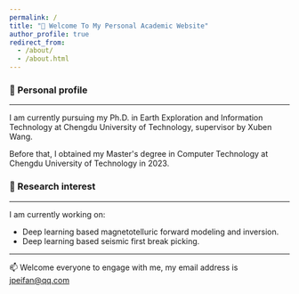 ```yaml
---
permalink: /
title: "👋 Welcome To My Personal Academic Website"
author_profile: true
redirect_from: 
  - /about/
  - /about.html
---
```


### 🌱 Personal profile

---
I am currently pursuing my Ph.D. in Earth Exploration and Information Technology at Chengdu University of Technology, supervisor by Xuben Wang.

Before that, I obtained my Master's degree in Computer Technology at Chengdu University of Technology in 2023.


### 🔭 Research interest

---
 I am currently working on:

-  Deep learning based magnetotelluric forward modeling and inversion.
-  Deep learning based seismic first break picking.

---
📫 Welcome everyone to engage with me, my email address is <font color='00BFFF'><u>jpeifan@qq.com</u></font>